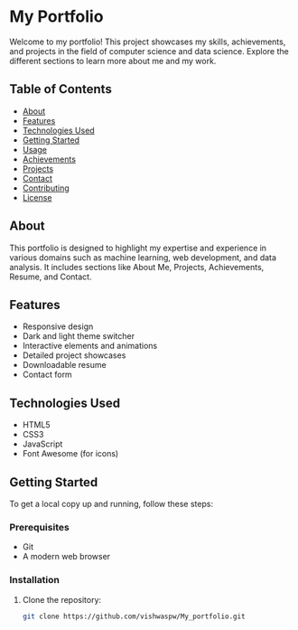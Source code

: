 # My Portfolio

Welcome to my portfolio! This project showcases my skills, achievements, and projects in the field of computer science and data science. Explore the different sections to learn more about me and my work.

## Table of Contents
- [About](#about)
- [Features](#features)
- [Technologies Used](#technologies-used)
- [Getting Started](#getting-started)
- [Usage](#usage)
- [Achievements](#achievements)
- [Projects](#projects)
- [Contact](#contact)
- [Contributing](#contributing)
- [License](#license)

## About
This portfolio is designed to highlight my expertise and experience in various domains such as machine learning, web development, and data analysis. It includes sections like About Me, Projects, Achievements, Resume, and Contact.

## Features
- Responsive design
- Dark and light theme switcher
- Interactive elements and animations
- Detailed project showcases
- Downloadable resume
- Contact form

## Technologies Used
- HTML5
- CSS3
- JavaScript
- Font Awesome (for icons)

## Getting Started
To get a local copy up and running, follow these steps:

### Prerequisites
- Git
- A modern web browser

### Installation
1. Clone the repository:
   ```bash
   git clone https://github.com/vishwaspw/My_portfolio.git
